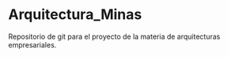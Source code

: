 # Arquitectura_Minas
Repositorio de git para el proyecto de la materia de arquitecturas empresariales.
